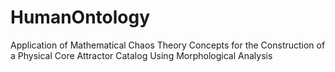 # HumanOntology
Application of Mathematical Chaos Theory Concepts for the Construction of a Physical Core Attractor Catalog Using Morphological Analysis

